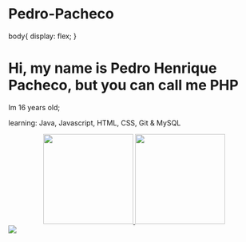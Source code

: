 # Pedro-Pacheco

<styles>
body{
display: flex;
}
</styles>

<h1>Hi, my name is Pedro Henrique Pacheco, but you can call me PHP</h1>

Im 16 years old;<br>

learning: Java, Javascript, HTML, CSS, Git & MySQL<br>

<div align="center">
  <a href="https://github.com/PedroPachecodev">
  <img height="180em" src="https://github-readme-stats.vercel.app/api?username=PedroPachecodev&show_icons=true&theme=dark&include_all_commits=true&count_private=true"/>
  <img height="180em" src="https://github-readme-stats.vercel.app/api/top-langs/?username=PedroPachecodev&layout=compact&langs_count=7&theme=dark"/>
</div>
  <div> 
  <a href="https://www.linkedin.com/in/MatheusJesusdev" target="_blank"><img src="https://img.shields.io/badge/-LinkedIn-%230077B5?style=for-the-badge&logo=linkedin&logoColor=white" target="_blank"></a> 
</div>
 
